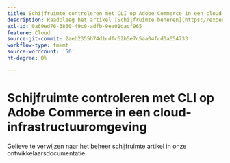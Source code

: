 ```yaml
---
title: Schijfruimte controleren met CLI op Adobe Commerce in een cloud-infrastructuuromgeving
description: Raadpleeg het artikel [Schijfruimte beheren](https://experienceleague.adobe.com/nl/docs/commerce-cloud-service/user-guide/develop/storage/manage-disk-space) in de documentatie voor ontwikkelaars.
exl-id: 0a69ed76-3860-49c0-adfb-9ea01dacf965
feature: Cloud
source-git-commit: 2aeb2355b74d1cdfc62b5e7c5aa04fcd0a654733
workflow-type: tm+mt
source-wordcount: '50'
ht-degree: 0%

---
```


# Schijfruimte controleren met CLI op Adobe Commerce in een cloud-infrastructuuromgeving

Gelieve te verwijzen naar het [ beheer schijfruimte ](https://experienceleague.adobe.com/nl/docs/commerce-cloud-service/user-guide/develop/storage/manage-disk-space) artikel in onze ontwikkelaarsdocumentatie.

